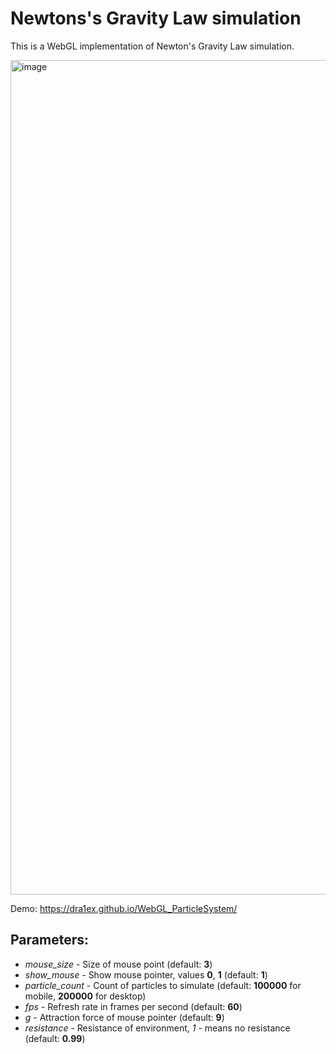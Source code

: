 # Newtons's Gravity Law simulation
This is a WebGL implementation of Newton's Gravity Law simulation.

<img width="1335" alt="image" src="https://user-images.githubusercontent.com/1194059/191756904-a4bb5450-1605-4200-b47a-c8df6772d8a0.png">


Demo: https://dra1ex.github.io/WebGL_ParticleSystem/

## Parameters:
- *mouse_size* - Size of mouse point (default: __3__)
- *show_mouse* - Show mouse pointer, values __0__, __1__ (default: __1__)
- *particle_count* - Count of particles to simulate (default: __100000__ for mobile, __200000__ for desktop)
- *fps* - Refresh rate in frames per second (default: __60__)
- *g* - Attraction force of mouse pointer (default: __9__)
- *resistance* - Resistance of environment, *1* - means no resistance (default: __0.99__)
